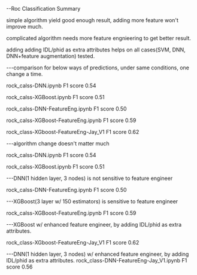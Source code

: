 
--Roc Classification Summary 

simple algorithm yield good enough result, adding more feature won't improve much. 

complicated algorithm needs more feature engnieering to get better result. 

adding adding IDL/phid as extra attributes helps on all cases(SVM, DNN, DNN+feature augmentation) tested. 

---comparison for below ways of predictions, under same conditions, one change a time. 

rock_calss-DNN.ipynb  F1 score 0.54 

rock_calss-XGBoost.ipynb F1 score 0.51 

rock_calss-DNN-FeatureEng.ipynb  F1 score 0.50 

rock_calss-XGBoost-FeatureEng.ipynb  F1 score 0.59

rock_class-XGboost-FeatureEng-Jay_V1  F1 score 0.62 

---algorithm change doesn't matter much

rock_calss-DNN.ipynb  F1 score 0.54 

rock_calss-XGBoost.ipynb F1 score 0.51 

---DNN(1 hidden layer, 3 nodes) is not sensitive to feature engineer

rock_calss-DNN-FeatureEng.ipynb  F1 score 0.50 


---XGBoost(3 layer w/ 150 estimators) is sensitive to feature engineer

rock_calss-XGBoost-FeatureEng.ipynb  F1 score 0.59

---XGBoost w/ enhanced feature engineer, by adding IDL/phid as extra attributes. 

rock_class-XGboost-FeatureEng-Jay_V1  F1 score 0.62 

---DNN(1 hidden layer, 3 nodes) w/ enhanced feature engineer, by adding IDL/phid as extra attributes. 
rock_class-DNN-FeatureEng-Jay_V1.ipynb  F1 score 0.56 
